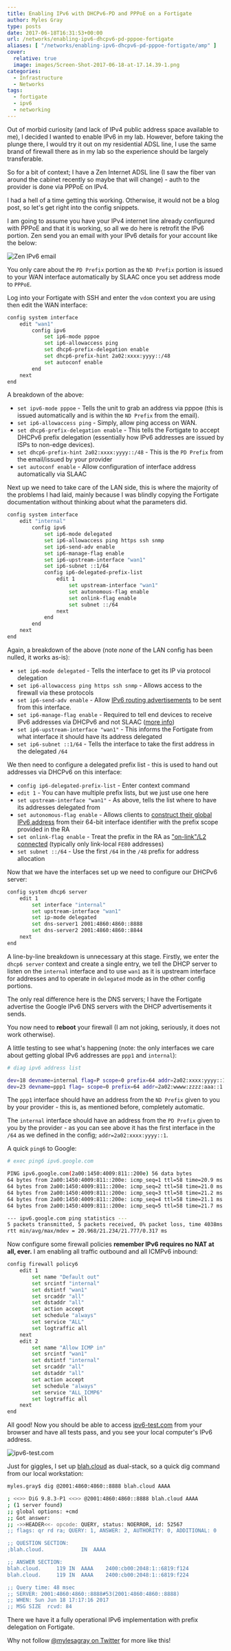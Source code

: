 ```yaml
---
title: Enabling IPv6 with DHCPv6-PD and PPPoE on a Fortigate
author: Myles Gray
type: posts
date: 2017-06-18T16:31:53+00:00
url: /networks/enabling-ipv6-dhcpv6-pd-pppoe-fortigate
aliases: [ "/networks/enabling-ipv6-dhcpv6-pd-pppoe-fortigate/amp" ]
cover:
  relative: true
  image: images/Screen-Shot-2017-06-18-at-17.14.39-1.png
categories:
  - Infrastructure
  - Networks
tags:
  - fortigate
  - ipv6
  - networking
---
```


Out of morbid curiosity (and lack of IPv4 public address space available to me), I decided I wanted to enable IPv6 in my lab. However, before taking the plunge there, I would try it out on my residential ADSL line, I use the same brand of firewall there as in my lab so the experience should be largely transferable.

So for a bit of context; I have a Zen Internet ADSL line (I saw the fiber van around the cabinet recently so maybe that will change) - auth to the provider is done via PPPoE on IPv4.

I had a hell of a time getting this working. Otherwise, it would not be a blog post, so let's get right into the config snippets.

I am going to assume you have your IPv4 internet line already configured with PPPoE and that it is working, so all we do here is retrofit the IPv6 portion. Zen send you an email with your IPv6 details for your account like the below:

![Zen IPv6 email][1]

You only care about the `PD Prefix` portion as the `ND Prefix` portion is issued to your WAN interface automatically by SLAAC once you set address mode to `PPPoE`.

Log into your Fortigate with SSH and enter the `vdom` context you are using then edit the WAN interface:

```sh
config system interface
    edit "wan1"
        config ipv6
            set ip6-mode pppoe
            set ip6-allowaccess ping
            set dhcp6-prefix-delegation enable
            set dhcp6-prefix-hint 2a02:xxxx:yyyy::/48
            set autoconf enable
        end
    next
end
```

A breakdown of the above:

* `set ipv6-mode pppoe` - Tells the unit to grab an address via pppoe (this is issued automatically and is within the `ND Prefix` from the email).
* `set ip6-allowaccess ping` - Simply, allow ping access on WAN.
* `set dhcp6-prefix-delegation enable` - This tells the Fortigate to accept DHCPv6 prefix delegation (essentially how IPv6 addresses are issued by ISPs to non-edge devices).
* `set dhcp6-prefix-hint 2a02:xxxx:yyyy::/48` - This is the `PD Prefix` from the email/issued by your provider
* `set autoconf enable` - Allow configuration of interface address automatically via SLAAC

Next up we need to take care of the LAN side, this is where the majority of the problems I had laid, mainly because I was blindly copying the Fortigate documentation without thinking about what the parameters did.

```sh
config system interface
    edit "internal"
        config ipv6
            set ip6-mode delegated
            set ip6-allowaccess ping https ssh snmp
            set ip6-send-adv enable
            set ip6-manage-flag enable
            set ip6-upstream-interface "wan1"
            set ip6-subnet ::1/64
            config ip6-delegated-prefix-list
                edit 1
                    set upstream-interface "wan1"
                    set autonomous-flag enable
                    set onlink-flag enable
                    set subnet ::/64
                next
            end
        end
    next
end
```

Again, a breakdown of the above (note _none_ of the LAN config has been nulled, it works as-is):

* `set ip6-mode delegated` - Tells the interface to get its IP via protocol delegation
* `set ip6-allowaccess ping https ssh snmp` - Allows access to the firewall via these protocols
* `set ip6-send-adv enable` - Allow [IPv6 routing advertisements][2] to be sent from this interface.
* `set ip6-manage-flag enable` - Required to tell end devices to receive IPv6 addresses via DHCPv6 and not SLAAC ([more info][3])
* `set ip6-upstream-interface "wan1"` - This informs the Fortigate from what interface it should have its address delegated
* `set ip6-subnet ::1/64` - Tells the interface to take the first address in the delegated `/64`

We then need to configure a delegated prefix list - this is used to hand out addresses via DHCPv6 on this interface:

* `config ip6-delegated-prefix-list` - Enter context command
* `edit 1` - You can have multiple prefix lists, but we just use one here
* `set upstream-interface "wan1"` - As above, tells the list where to have its addresses delegated from
* `set autonomous-flag enable` - Allows clients to [construct their global IPv6 address][4] from their 64-bit interface identifier with the prefix scope provided in the RA
* `set onlink-flag enable` - Treat the prefix in the RA as ["on-link"/L2 connected][5] (typically only link-local `FE80` addresses)
* `set subnet ::/64` - Use the first `/64` in the `/48` prefix for address allocation

Now that we have the interfaces set up we need to configure our DHCPv6 server:

```sh
config system dhcp6 server
    edit 1
        set interface "internal"
        set upstream-interface "wan1"
        set ip-mode delegated
        set dns-server1 2001:4860:4860::8888
        set dns-server2 2001:4860:4860::8844
    next
end
```

A line-by-line breakdown is unnecessary at this stage. Firstly, we enter the `dhcp6 server` context and create a single entry, we tell the DHCP server to listen on the `internal` interface and to use `wan1` as it is upstream interface for addresses and to operate in `delegated` mode as in the other config portions.

The only real difference here is the DNS servers; I have the Fortigate advertise the Google IPv6 DNS servers with the DHCP advertisements it sends.

You now need to **reboot** your firewall (I am not joking, seriously, it does not work otherwise).

A little testing to see what's happening (note: the only interfaces we care about getting global IPv6 addresses are `ppp1` and `internal`):

```sh
# diag ipv6 address list

dev=18 devname=internal flag=P scope=0 prefix=64 addr=2a02:xxxx:yyyy::1
dev=23 devname=ppp1 flag= scope=0 prefix=64 addr=2a02:wwww:zzzz:aaa::1 preferred=1736 valid=17936
```

The `ppp1` interface should have an address from the `ND Prefix` given to you by your provider - this is, as mentioned before, completely automatic.

The `internal` interface should have an address from the `PD Prefix` given to you by the provider - as you can see above it has the first interface in the `/64` as we defined in the config; `addr=2a02:xxxx:yyyy::1`.

A quick `ping6` to Google:

```sh
# exec ping6 ipv6.google.com

PING ipv6.google.com(2a00:1450:4009:811::200e) 56 data bytes
64 bytes from 2a00:1450:4009:811::200e: icmp_seq=1 ttl=58 time=20.9 ms
64 bytes from 2a00:1450:4009:811::200e: icmp_seq=2 ttl=58 time=21.0 ms
64 bytes from 2a00:1450:4009:811::200e: icmp_seq=3 ttl=58 time=21.2 ms
64 bytes from 2a00:1450:4009:811::200e: icmp_seq=4 ttl=58 time=21.1 ms
64 bytes from 2a00:1450:4009:811::200e: icmp_seq=5 ttl=58 time=21.7 ms

--- ipv6.google.com ping statistics ---
5 packets transmitted, 5 packets received, 0% packet loss, time 4038ms
rtt min/avg/max/mdev = 20.968/21.234/21.777/0.317 ms
```

Now configure some firewall policies **remember IPv6 requires no NAT at all, ever.** I am enabling all traffic outbound and all ICMPv6 inbound:

```sh
config firewall policy6
    edit 1
        set name "Default out"
        set srcintf "internal"
        set dstintf "wan1"
        set srcaddr "all"
        set dstaddr "all"
        set action accept
        set schedule "always"
        set service "ALL"
        set logtraffic all
    next
    edit 2
        set name "Allow ICMP in"
        set srcintf "wan1"
        set dstintf "internal"
        set srcaddr "all"
        set dstaddr "all"
        set action accept
        set schedule "always"
        set service "ALL_ICMP6"
        set logtraffic all
    next
end
```

All good! Now you should be able to access [ipv6-test.com][6] from your browser and have all tests pass, and you see your local computer's IPv6 address.

![ipv6-test.com][7]

Just for giggles, I set up [blah.cloud][8] as dual-stack, so a quick dig command from our local workstation:

```sh
myles.gray$ dig @2001:4860:4860::8888 blah.cloud AAAA

; <<>> DiG 9.8.3-P1 <<>> @2001:4860:4860::8888 blah.cloud AAAA
; (1 server found)
;; global options: +cmd
;; Got answer:
;; ->>HEADER<<- opcode: QUERY, status: NOERROR, id: 52567
;; flags: qr rd ra; QUERY: 1, ANSWER: 2, AUTHORITY: 0, ADDITIONAL: 0

;; QUESTION SECTION:
;blah.cloud.            IN  AAAA

;; ANSWER SECTION:
blah.cloud.     119 IN  AAAA    2400:cb00:2048:1::6819:f124
blah.cloud.     119 IN  AAAA    2400:cb00:2048:1::6819:f224

;; Query time: 48 msec
;; SERVER: 2001:4860:4860::8888#53(2001:4860:4860::8888)
;; WHEN: Sun Jun 18 17:17:16 2017
;; MSG SIZE  rcvd: 84
```

There we have it a fully operational IPv6 implementation with prefix delegation on Fortigate.

Why not follow [@mylesagray on Twitter][9] for more like this!

 [1]: images/Screen-Shot-2017-06-18-at-16.12.52.png
 [2]: http://www.brocade.com/content/html/en/configuration-guide/nos-601-l3guide/GUID-DCF17973-1B75-48B5-9FEE-5BFEF98AEAC0.html
 [3]: https://community.arubanetworks.com/t5/Controller-Based-WLANs/Explain-the-M-and-O-bit-in-IPv6-DHCP-server-configuration-What/ta-p/177442
 [4]: https://www.finnie.org/2012/06/10/ipv6-autoconfiguration-in-a-nutshell/
 [5]: http://blog.ipspace.net/2012/11/ipv6-router-advertisements-deep-dive.html
 [6]: http://ipv6-test.com/
 [7]: images/Screen-Shot-2017-06-18-at-17.14.39-1.png
 [8]: /
 [9]: https://twitter.com/mylesagray

